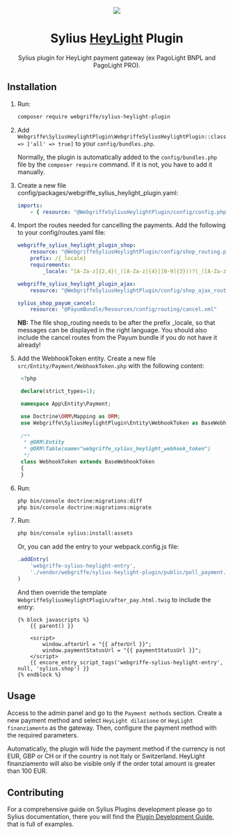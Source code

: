 <p align="center">
    <a href="https://sylius.com" target="_blank">
        <img src="https://demo.sylius.com/assets/shop/img/logo.png" />
    </a>
</p>

<h1 align="center">Sylius <a href="https://heylight.com/" target="_blank">HeyLight</a> Plugin</h1>

<p align="center">Sylius plugin for HeyLight payment gateway (ex PagoLight BNPL and PagoLight PRO).</p>

## Installation

1. Run:
    ```bash
    composer require webgriffe/sylius-heylight-plugin
   ```

2. Add `Webgriffe\SyliusHeylightPlugin\WebgriffeSyliusHeylightPlugin::class => ['all' => true]` to your `config/bundles.php`.
   
   Normally, the plugin is automatically added to the `config/bundles.php` file by the `composer require` command. If it is not, you have to add it manually.

3. Create a new file config/packages/webgriffe_sylius_heylight_plugin.yaml:
   ```yaml
   imports:
       - { resource: "@WebgriffeSyliusHeylightPlugin/config/config.php" }
   ```

4. Import the routes needed for cancelling the payments. Add the following to your config/routes.yaml file:
   ```yaml
   webgriffe_sylius_heylight_plugin_shop:
       resource: "@WebgriffeSyliusHeylightPlugin/config/shop_routing.php"
       prefix: /{_locale}
       requirements:
           _locale: ^[A-Za-z]{2,4}(_([A-Za-z]{4}|[0-9]{3}))?(_([A-Za-z]{2}|[0-9]{3}))?$

   webgriffe_sylius_heylight_plugin_ajax:
       resource: "@WebgriffeSyliusHeylightPlugin/config/shop_ajax_routing.php"

   sylius_shop_payum_cancel:
       resource: "@PayumBundle/Resources/config/routing/cancel.xml"

   ```
   **NB:** The file shop_routing needs to be after the prefix _locale, so that messages can be displayed in the right
   language. You should also include the cancel routes from the Payum bundle if you do not have it already!

5. Add the WebhookToken entity. Create a new file `src/Entity/Payment/WebhookToken.php` with the following content:
   ```php
    <?php

    declare(strict_types=1);

    namespace App\Entity\Payment;

    use Doctrine\ORM\Mapping as ORM;
    use Webgriffe\SyliusHeylightPlugin\Entity\WebhookToken as BaseWebhookToken;
    
    /**
     * @ORM\Entity
     * @ORM\Table(name="webgriffe_sylius_heylight_webhook_token")
     */
    class WebhookToken extends BaseWebhookToken
    {
    }
    ```
6. Run:
    ```bash
    php bin/console doctrine:migrations:diff
    php bin/console doctrine:migrations:migrate
    ```

7. Run:
    ```bash
    php bin/console sylius:install:assets
   ```
   Or, you can add the entry to your webpack.config.js file:
    ```javascript
    .addEntry(
        'webgriffe-sylius-heylight-entry',
        './vendor/webgriffe/sylius-heylight-plugin/public/poll_payment.js'
    )
    ```
   And then override the template `WebgriffeSyliusHeylightPlugin/after_pay.html.twig` to include the entry:
    ```twig
    {% block javascripts %}
        {{ parent() }}

        <script>
            window.afterUrl = "{{ afterUrl }}";
            window.paymentStatusUrl = "{{ paymentStatusUrl }}";
        </script>
        {{ encore_entry_script_tags('webgriffe-sylius-heylight-entry', null, 'sylius.shop') }}
    {% endblock %}
    ```

## Usage

Access to the admin panel and go to the `Payment methods` section. Create a new payment method and select `HeyLight dilazione`
or `HeyLight finanziamento` as the gateway. Then, configure the payment method with the required parameters.

Automatically, the plugin will hide the payment method if the currency is not EUR, GBP or CH or if the country is not
Italy or Switzerland. HeyLight finanziamento will also be visible only if the order total amount is greater than 100 EUR.

## Contributing

For a comprehensive guide on Sylius Plugins development please go to Sylius documentation,
there you will find the <a href="https://docs.sylius.com/en/latest/plugin-development-guide/index.html">Plugin Development Guide</a>, that is full of examples.
